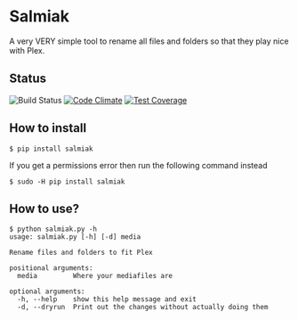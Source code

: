 # Salmiak
A very VERY simple tool to rename all files and folders so that they play nice with Plex.

## Status
![Build Status](https://travis-ci.org/arkalon76/salmiak.svg?branch=master)
[![Code Climate](https://codeclimate.com/github/arkalon76/salmiak/badges/gpa.svg)](https://codeclimate.com/github/arkalon76/salmiak)
[![Test Coverage](https://codeclimate.com/github/arkalon76/salmiak/badges/coverage.svg)](https://codeclimate.com/github/arkalon76/salmiak/coverage)


## How to install
```
$ pip install salmiak
```
If you get a permissions error then run the following command instead
```
$ sudo -H pip install salmiak
```

## How to use?

```
$ python salmiak.py -h
usage: salmiak.py [-h] [-d] media

Rename files and folders to fit Plex

positional arguments:
  media         Where your mediafiles are

optional arguments:
  -h, --help    show this help message and exit
  -d, --dryrun  Print out the changes without actually doing them
```
